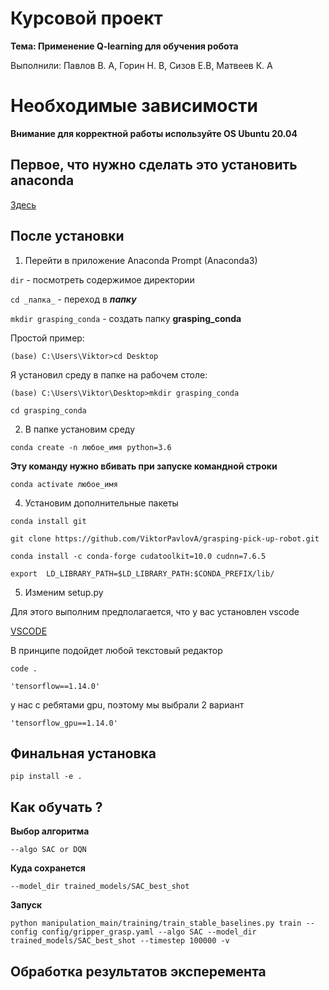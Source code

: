 # Курсовой проект 

**Тема: Применение Q-learning для обучения робота**

Выполнили: Павлов В. А, Горин Н. В, Сизов Е.В, Матвеев К. А

# Необходимые зависимости 

**Внимание для корректной работы используйте OS Ubuntu 20.04**


## Первое, что нужно сделать это установить anaconda

[Здесь](https://www.anaconda.com/products/distribution)

## После установки

1. Перейти в приложение  Anaconda Prompt (Anaconda3)

`dir` - посмотреть содержимое директории

`cd _папка_` - переход в **_папку_**

`mkdir grasping_conda` - создать папку **grasping_conda**

Простой пример:

`(base) C:\Users\Viktor>cd Desktop`

Я установил среду в папке на рабочем столе:

`(base) C:\Users\Viktor\Desktop>mkdir grasping_conda`

`cd grasping_conda`

2. В папке установим среду

`conda create -n любое_имя python=3.6`

**Эту команду нужно вбивать при запуске командной строки**

`conda activate любое_имя `


4. Установим дополнительные пакеты

`conda install git`

`git clone https://github.com/ViktorPavlovA/grasping-pick-up-robot.git`

`conda install -c conda-forge cudatoolkit=10.0 cudnn=7.6.5`

`export  LD_LIBRARY_PATH=$LD_LIBRARY_PATH:$CONDA_PREFIX/lib/`

5. Изменим setup.py

Для этого выполним предполагается, что у вас установлен vscode

[VSCODE](https://code.visualstudio.com/download)

В принципе подойдет любой текстовый редактор

`code .`

`'tensorflow==1.14.0'`

у нас с ребятами gpu, поэтому мы выбрали 2 вариант

`'tensorflow_gpu==1.14.0'`

## Финальная установка

`pip install -e .`

## Как обучать ?

**Выбор алгоритма**

`--algo SAC or DQN`   

**Куда сохранется**

`--model_dir trained_models/SAC_best_shot` 

**Запуск**

`python manipulation_main/training/train_stable_baselines.py train --config config/gripper_grasp.yaml --algo SAC --model_dir trained_models/SAC_best_shot --timestep 100000 -v `  

## Обработка результатов эксперемента


